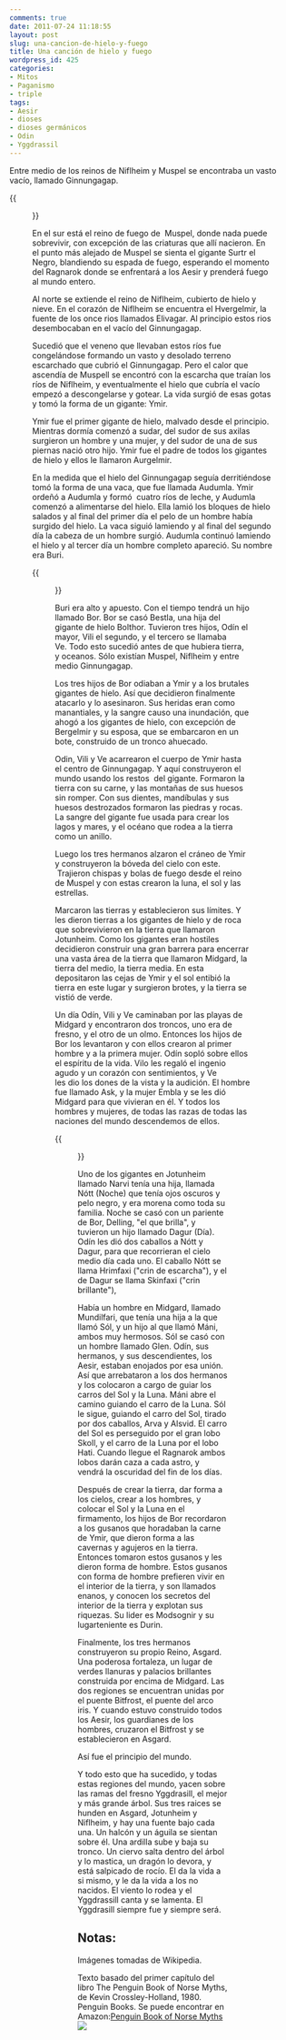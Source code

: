 ```yaml
---
comments: true
date: 2011-07-24 11:18:55
layout: post
slug: una-cancion-de-hielo-y-fuego
title: Una canción de hielo y fuego
wordpress_id: 425
categories:
- Mitos
- Paganismo
- triple
tags:
- Aesir
- dioses
- dioses germánicos
- Odin
- Yggdrassil
---
```


Entre medio de los reinos de Niflheim y Muspel se encontraba un vasto vacío, llamado Ginnungagap.

{{<figure caption="Surtr y su espada de fuego. Ilustración de John Charles Dollman" src="/images//2011/07/Surtr-204x300.jpg">}}

En el sur está el reino de fuego de  Muspel, donde nada puede sobrevivir, con excepción de las criaturas que allí nacieron. En el punto más alejado de Muspel se sienta el gigante Surtr el Negro, blandiendo su espada de fuego, esperando el momento del Ragnarok donde se enfrentará a los Aesir y prenderá fuego al mundo entero.

Al norte se extiende el reino de Niflheim, cubierto de hielo y nieve. En el corazón de Niflheim se encuentra el Hvergelmir, la fuente de los once rios llamados Elivagar. Al principio estos rios desembocaban en el vacío del Ginnungagap.

Sucedió que el veneno que llevaban estos ríos fue congelándose formando un vasto y desolado terreno escarchado que cubrió el Ginnungagap. Pero el calor que ascendía de Muspell se encontró con la escarcha que traían los ríos de Niflheim, y eventualmente el hielo que cubría el vacío empezó a descongelarse y gotear. La vida surgió de esas gotas y tomó la forma de un gigante: Ymir.

Ymir fue el primer gigante de hielo, malvado desde el principio. Mientras dormía comenzó a sudar, del sudor de sus axilas surgieron un hombre y una mujer, y del sudor de una de sus piernas nació otro hijo. Ymir fue el padre de todos los gigantes de hielo y ellos le llamaron Aurgelmir.

En la medida que el hielo del Ginnungagap seguía derritiéndose tomó la forma de una vaca, que fue llamada Audumla. Ymir ordeñó a Audumla y formó  cuatro ríos de leche, y Audumla comenzó a alimentarse del hielo. Ella lamió los bloques de hielo salados y al final del primer día el pelo de un hombre había surgido del hielo. La vaca siguió lamiendo y al final del segundo día la cabeza de un hombre surgió. Audumla continuó lamiendo el hielo y al tercer día un hombre completo apareció. Su nombre era Buri.

{{<figure caption="Buri emerge del bloque de hielo salado lamido por Audumla, grabado islandés del siglo XVIII" src="/images/2011/07/AudumlaBuri-238x300.jpg">}}

Buri era alto y apuesto. Con el tiempo tendrá un hijo llamado Bor. Bor se casó Bestla, una hija del gigante de hielo Bolthor. Tuvieron tres hijos, Odín el mayor, Vili el segundo, y el tercero se llamaba Ve. Todo esto sucedió antes de que hubiera tierra, y oceanos. Sólo existían Muspel, Niflheim y entre medio Ginnungagap.

Los tres hijos de Bor odiaban a Ymir y a los brutales gigantes de hielo. Así que decidieron finalmente atacarlo y lo asesinaron. Sus heridas eran como manantiales, y la sangre causo una inundación, que ahogó a los gigantes de hielo, con excepción de Bergelmir y su esposa, que se embarcaron en un bote, construido de un tronco ahuecado.

Odin, Vili y Ve acarrearon el cuerpo de Ymir hasta el centro de Ginnungagap. Y aquí construyeron el mundo usando los restos  del gigante. Formaron la tierra con su carne, y las montañas de sus huesos sin romper. Con sus dientes, mandíbulas y sus huesos destrozados formaron las piedras y rocas. La sangre del gigante fue usada para crear los lagos y mares, y el océano que rodea a la tierra como un anillo.

Luego los tres hermanos alzaron el cráneo de Ymir y construyeron la bóveda del cielo con este.  Trajieron chispas y bolas de fuego desde el reino de Muspel y con estas crearon la luna, el sol y las estrellas.

Marcaron las tierras y establecieron sus límites. Y les dieron tierras a los gigantes de hielo y de roca que sobrevivieron en la tierra que llamaron Jotunheim. Como los gigantes eran hostiles decidieron construir una gran barrera para encerrar una vasta área de la tierra que llamaron Midgard, la tierra del medio, la tierra media. En esta depositaron las cejas de Ymir y el sol entibió la tierra en este lugar y surgieron brotes, y la tierra se vistió de verde.

Un día Odín, Vili y Ve caminaban por las playas de Midgard y encontraron dos troncos, uno era de fresno, y el otro de un olmo. Entonces los hijos de Bor los levantaron y con ellos crearon al primer hombre y a la primera mujer. Odín sopló sobre ellos el espíritu de la vida. Vilo les regaló el ingenio agudo y un corazón con sentimientos, y Ve les dio los dones de la vista y la audición. El hombre fue llamado Ask, y la mujer Embla y se les dió Midgard para que vivieran en él. Y todos los hombres y mujeres, de todas las razas de todas las naciones del mundo descendemos de ellos.

{{<figure caption="Nótt, La Noche, montando su caballo Hrímfaxi, pintura de Peter Nicolai Arbo, siglo XIX" src="/images/2011/07/Nott-230x300.jpg">}}

Uno de los gigantes en Jotunheim llamado Narvi tenía una hija, llamada Nótt (Noche) que tenía ojos oscuros y pelo negro, y era morena como toda su familia. Noche se casó con un pariente de Bor, Delling, "el que brilla", y tuvieron un hijo llamado Dagur (Día). Odín les dió dos caballos a Nótt y Dagur, para que recorrieran el cielo medio día cada uno. El caballo Nótt se llama Hrimfaxi ("crin de escarcha"), y el de Dagur se llama Skinfaxi ("crin brillante"),

Había un hombre en Midgard, llamado Mundilfari, que tenía una hija a la que llamó Sól, y un hijo al que llamó Máni, ambos muy hermosos. Sól se casó con un hombre llamado Glen. Odín, sus hermanos, y sus descendientes, los Aesir, estaban enojados por esa unión. Así que arrebataron a los dos hermanos y los colocaron a cargo de guiar los carros del Sol y la Luna. Máni abre el camino guiando el carro de la Luna. Sól le sigue, guiando el carro del Sol, tirado por dos caballos, Arva y Alsvid. El carro del Sol es perseguido por el gran lobo Skoll, y el carro de la Luna por el lobo Hati. Cuando llegue el Ragnarok ambos lobos darán caza a cada astro, y vendrá la oscuridad del fin de los días.

Después de crear la tierra, dar forma a los cielos, crear a los hombres, y colocar el Sol y la Luna en el firmamento, los hijos de Bor recordaron a los gusanos que horadaban la carne de Ymir, que dieron forma a las cavernas y agujeros en la tierra. Entonces tomaron estos gusanos y les dieron forma de hombre. Estos gusanos con forma de hombre prefieren vivir en el interior de la tierra, y son llamados enanos, y conocen los secretos del interior de la tierra y explotan sus riquezas. Su lider es Modsognir y su lugarteniente es Durin.

Finalmente, los tres hermanos construyeron su propio Reino, Asgard. Una poderosa fortaleza, un lugar de verdes llanuras y palacios brillantes construida por encima de Midgard. Las dos regiones se encuentran unidas por el puente Bitfrost, el puente del arco iris. Y cuando estuvo construido todos los Aesir, los guardianes de los hombres, cruzaron el Bitfrost y se establecieron en Asgard.

Así fue el principio del mundo.

Y todo esto que ha sucedido, y todas estas regiones del mundo, yacen sobre las ramas del fresno Yggdrasill, el mejor y más grande árbol. Sus tres raices se hunden en Asgard, Jotunheim y Niflheim, y hay una fuente bajo cada una. Un halcón y un águila se sientan sobre él. Una ardilla sube y baja su tronco. Un ciervo salta dentro del árbol y lo mastica, un dragón lo devora, y está salpicado de rocío. El da la vida a si mismo, y le da la vida a los no nacidos. El viento lo rodea y el Yggdrassill canta y se lamenta. El Yggdrasill siempre fue y siempre será.

## Notas:

Imágenes tomadas de Wikipedia.

Texto basado del primer capítulo del libro The Penguin Book of Norse Myths, de Kevin Crossley-Holland, 1980. Penguin Books. Se puede encontrar en Amazon:[Penguin Book of Norse Myths](http://www.amazon.com/gp/product/0140258698/ref=as_li_qf_sp_asin_tl?ie=UTF8&tag=lanaturaledel-20&linkCode=as2&camp=217145&creative=399369&creativeASIN=0140258698)![](http://www.assoc-amazon.com/e/ir?t=lanaturaledel-20&l=as2&o=1&a=0140258698&camp=217145&creative=399369)
